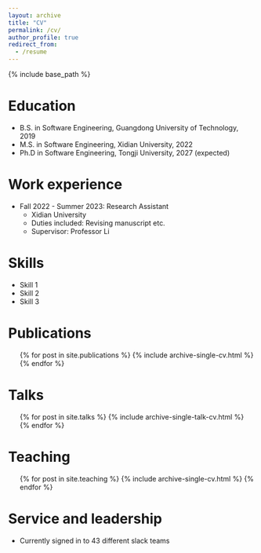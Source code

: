 ```yaml
---
layout: archive
title: "CV"
permalink: /cv/
author_profile: true
redirect_from:
  - /resume
---
```


{% include base_path %}

Education
======
* B.S. in Software Engineering, Guangdong University of Technology, 2019
* M.S. in Software Engineering, Xidian University, 2022
* Ph.D in Software Engineering, Tongji University, 2027 (expected)

Work experience
======
* Fall 2022 - Summer 2023: Research Assistant
  * Xidian University
  * Duties included: Revising manuscript etc.
  * Supervisor: Professor Li

  
Skills
======
* Skill 1
* Skill 2
* Skill 3

Publications
======
  <ul>{% for post in site.publications %}
    {% include archive-single-cv.html %}
  {% endfor %}</ul>
  
Talks
======
  <ul>{% for post in site.talks %}
    {% include archive-single-talk-cv.html %}
  {% endfor %}</ul>
  
Teaching
======
  <ul>{% for post in site.teaching %}
    {% include archive-single-cv.html %}
  {% endfor %}</ul>
  
Service and leadership
======
* Currently signed in to 43 different slack teams
